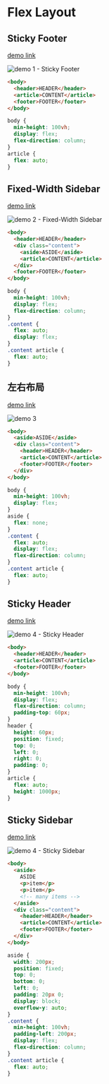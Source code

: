 # Flex Layout

## Sticky Footer

[demo link](./demos/1.html)

![demo 1 - Sticky Footer](./assets/images/demo1.png)

```html
<body>
  <header>HEADER</header>
  <article>CONTENT</article>
  <footer>FOOTER</footer>
</body>
```

```css
body {
  min-height: 100vh;
  display: flex;
  flex-direction: column;
}
article {
  flex: auto;
}
```

## Fixed-Width Sidebar

[demo link](./demos/2.html)

![demo 2 - Fixed-Width Sidebar](./assets/images/demo2.png)

```html
<body>
  <header>HEADER</header>
  <div class="content">
    <aside>ASIDE</aside>
    <article>CONTENT</article>
  </div>
  <footer>FOOTER</footer>
</body>
```

```css
body {
  min-height: 100vh;
  display: flex;
  flex-direction: column;
}
.content {
  flex: auto;
  display: flex;
}
.content article {
  flex: auto;
}
```

## 左右布局

[demo link](./demos/3.html)

![demo 3](./assets/images/demo3.png)

```html
<body>
  <aside>ASIDE</aside>
  <div class="content">
    <header>HEADER</header>
    <article>CONTENT</article>
    <footer>FOOTER</footer>
  </div>
</body>
```

```css
body {
  min-height: 100vh;
  display: flex;
}
aside {
  flex: none;
}
.content {
  flex: auto;
  display: flex;
  flex-direction: column;
}
.content article {
  flex: auto;
}
```

## Sticky Header

[demo link](./demos/4.html)

![demo 4 - Sticky Header](./assets/images/demo4.png)

```html
<body>
  <header>HEADER</header>
  <article>CONTENT</article>
  <footer>FOOTER</footer>
</body>
```

```css
body {
  min-height: 100vh;
  display: flex;
  flex-direction: column;
  padding-top: 60px;
}
header {
  height: 60px;
  position: fixed;
  top: 0;
  left: 0;
  right: 0;
  padding: 0;
}
article {
  flex: auto;
  height: 1000px;
}
```

## Sticky Sidebar

[demo link](./demos/5.html)

![demo 4 - Sticky Sidebar](./assets/images/demo5.png)


```html
<body>
  <aside>
    ASIDE
    <p>item</p>
    <p>item</p>
    <!-- many items -->
  </aside>
  <div class="content">
    <header>HEADER</header>
    <article>CONTENT</article>
    <footer>FOOTER</footer>
  </div>
</body>
```

```css
aside {
  width: 200px;
  position: fixed;
  top: 0;
  bottom: 0;
  left: 0;
  padding: 20px 0;
  display: block;
  overflow-y: auto;
}
.content {
  min-height: 100vh;
  padding-left: 200px;
  display: flex;
  flex-direction: column;
}
.content article {
  flex: auto;
}
```